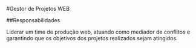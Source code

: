 #Gestor de Projetos WEB

##Responsabilidades

Liderar um time de produção web, atuando como mediador de conflitos e garantindo que os objetivos dos projetos realizados sejam atingidos.
